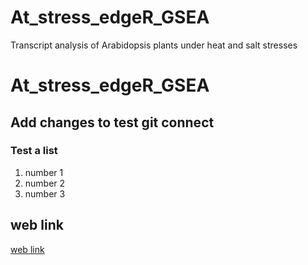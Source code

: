 # At_stress_edgeR_GSEA
Transcript analysis of Arabidopsis plants under heat and salt stresses
# At_stress_edgeR_GSEA
## Add changes to test git connect

### Test a list
 1. number 1
 2. number 2
 3. number 3

## web link
[web link](https://nmar722.github.io/At_stress_edgeR_GSEA/)
